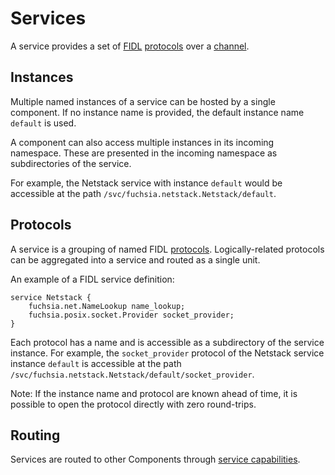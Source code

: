 # Services

A service provides a set of [FIDL][FIDL] [protocols][protocol] over a
[channel].

## Instances

Multiple named instances of a service can be hosted by a single component.
If no instance name is provided, the default instance name `default` is used.

A component can also access multiple instances in its incoming namespace.
These are presented in the incoming namespace as subdirectories of the service.

For example, the Netstack service with instance `default` would be accessible
at the path `/svc/fuchsia.netstack.Netstack/default`.

## Protocols

A service is a grouping of named FIDL [protocols][protocol].
Logically-related protocols can be aggregated into a service and routed as a
single unit.

An example of a FIDL service definition:

```fidl
service Netstack {
    fuchsia.net.NameLookup name_lookup;
    fuchsia.posix.socket.Provider socket_provider;
}
```

Each protocol has a name and is accessible as a subdirectory of the service
instance. For example, the `socket_provider` protocol of the Netstack service
instance `default` is accessible at the path
`/svc/fuchsia.netstack.Netstack/default/socket_provider`.

Note: If the instance name and protocol are known ahead of time, it is possible
to open the protocol directly with zero round-trips.

## Routing

Services are routed to other Components through
[service capabilities][service-capability].

[channel]: /docs/glossary.md#channel
[FIDL]: /docs/glossary.md#fidl
[namespace]: /docs/glossary.md#namespace
[protocol]: /docs/glossary.md#protocol
[service-capability]: /docs/concepts/components/capabilities/service.md

